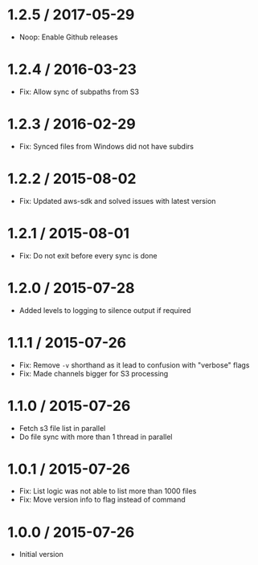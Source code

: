 # 1.2.5 / 2017-05-29

  * Noop: Enable Github releases


1.2.4 / 2016-03-23
==================

  * Fix: Allow sync of subpaths from S3

1.2.3 / 2016-02-29
==================

  * Fix: Synced files from Windows did not have subdirs

1.2.2 / 2015-08-02
==================

  * Fix: Updated aws-sdk and solved issues with latest version

1.2.1 / 2015-08-01
==================

  * Fix: Do not exit before every sync is done

1.2.0 / 2015-07-28
==================

  * Added levels to logging to silence output if required

1.1.1 / 2015-07-26
==================

  * Fix: Remove `-v` shorthand as it lead to confusion with "verbose" flags
  * Fix: Made channels bigger for S3 processing

1.1.0 / 2015-07-26
==================

  * Fetch s3 file list in parallel
  * Do file sync with more than 1 thread in parallel

1.0.1 / 2015-07-26
==================

  * Fix: List logic was not able to list more than 1000 files
  * Fix: Move version info to flag instead of command

1.0.0 / 2015-07-26
==================

 * Initial version
